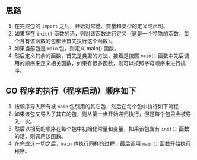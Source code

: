 ## 思路
1. 在完成包的 `import` 之后，开始对常量、变量和类型的定义或声明。
2. 如果存在 `init()` 函数的话，则对该函数进行定义（这是一个特殊的函数，每个含有该函数的包都会首先执行这个函数）。
3. 如果当前包是 `main` 包，则定义 main() 函数。
4. 然后定义其余的函数，首先是类型的方法，接着是按照 `main()` 函数中先后调用的顺序来定义相关函数，如果有很多函数，则可以按照字母顺序来进行排序。

## GO 程序的执行（程序启动）顺序如下
1. 按顺序导入所有被  `main` 包引用的其它包，然后在每个包中执行如下流程：
2. 如果该包又导入了其它的包，则从第一步开始递归执行，但是每个包只会被导入一次。
3. 然后以相反的顺序在每个包中初始化常量和变量，如果该包含有 `init()` 函数的话，则调用该函数。
4. 在完成这一切之后，`main` 也执行同样的过程，最后调用 `main()` 函数开始执行程序。